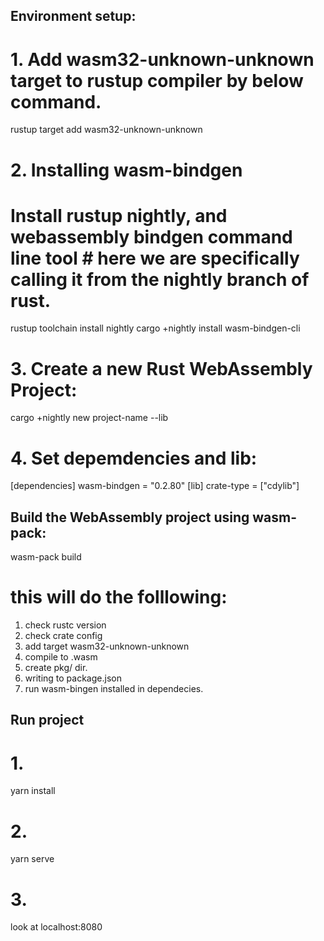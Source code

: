 ## Environment setup:

# 1. Add wasm32-unknown-unknown target to rustup compiler by below command.

rustup target add wasm32-unknown-unknown

# 2. Installing wasm-bindgen
# Install rustup nightly, and webassembly bindgen command line tool # here we are specifically calling it from the nightly branch of rust.

rustup toolchain install nightly
cargo +nightly install wasm-bindgen-cli

# 3. Create a new Rust WebAssembly Project:

cargo +nightly new  project-name --lib

# 4. Set depemdencies and lib:

[dependencies]
wasm-bindgen = "0.2.80"
[lib]
crate-type = ["cdylib"]

## Build the WebAssembly project using wasm-pack:

wasm-pack build

# this will do the folllowing:
1. check rustc version
2. check crate config
3. add target wasm32-unknown-unknown
4. compile to .wasm 
5. create pkg/ dir.
6. writing to package.json
7. run wasm-bingen installed in dependecies.


## Run project
# 1. 
yarn install 
# 2. 
yarn serve
# 3.
look at localhost:8080






